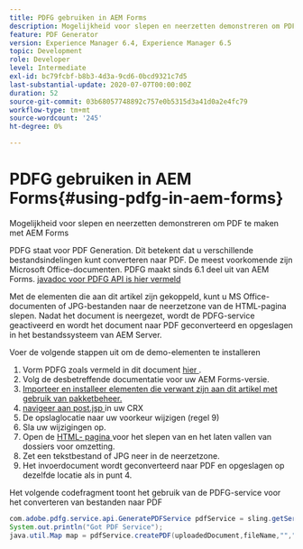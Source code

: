 ```yaml
---
title: PDFG gebruiken in AEM Forms
description: Mogelijkheid voor slepen en neerzetten demonstreren om PDF te maken met AEM Forms
feature: PDF Generator
version: Experience Manager 6.4, Experience Manager 6.5
topic: Development
role: Developer
level: Intermediate
exl-id: bc79fcbf-b8b3-4d3a-9cd6-0bcd9321c7d5
last-substantial-update: 2020-07-07T00:00:00Z
duration: 52
source-git-commit: 03b68057748892c757e0b5315d3a41d0a2e4fc79
workflow-type: tm+mt
source-wordcount: '245'
ht-degree: 0%

---
```


# PDFG gebruiken in AEM Forms{#using-pdfg-in-aem-forms}

Mogelijkheid voor slepen en neerzetten demonstreren om PDF te maken met AEM Forms

PDFG staat voor PDF Generation. Dit betekent dat u verschillende bestandsindelingen kunt converteren naar PDF. De meest voorkomende zijn Microsoft Office-documenten. PDFG maakt sinds 6.1 deel uit van AEM Forms.
[ javadoc voor PDFG API is hier vermeld ](https://www.adobe.io/experience-manager/reference-materials/6-5/forms/javadocs/index.html?com/adobe/fd/output/api/OutputService.html)

Met de elementen die aan dit artikel zijn gekoppeld, kunt u MS Office-documenten of JPG-bestanden naar de neerzetzone van de HTML-pagina slepen. Nadat het document is neergezet, wordt de PDFG-service geactiveerd en wordt het document naar PDF geconverteerd en opgeslagen in het bestandssysteem van AEM Server.

Voer de volgende stappen uit om de demo-elementen te installeren

1. Vorm PDFG zoals vermeld in dit document [ hier ](https://helpx.adobe.com/experience-manager/6-4/forms/using/install-configure-pdf-generator.html).
1. Volg de desbetreffende documentatie voor uw AEM Forms-versie.
1. [Importeer en installeer elementen die verwant zijn aan dit artikel met gebruik van pakketbeheer.](assets/createpdfgdemov2.zip)
1. [ navigeer aan post.jsp ](http://localhost:4502/apps/AemFormsSamples/components/createPDF/POST.jsp) in uw CRX
1. De opslaglocatie naar uw voorkeur wijzigen (regel 9)
1. Sla uw wijzigingen op.
1. Open de [ HTML- pagina ](http://localhost:4502/content/DocumentServices/CreatePDFG.html) voor het slepen van en het laten vallen van dossiers voor omzetting.
1. Zet een tekstbestand of JPG neer in de neerzetzone.
1. Het invoerdocument wordt geconverteerd naar PDF en opgeslagen op dezelfde locatie als in punt 4.

Het volgende codefragment toont het gebruik van de PDFG-service voor het converteren van bestanden naar PDF

```java
com.adobe.pdfg.service.api.GeneratePDFService pdfService = sling.getService(com.adobe.pdfg.service.api.GeneratePDFService.class);
System.out.println("Got PDF Service");
java.util.Map map = pdfService.createPDF(uploadedDocument,fileName,"","Standard","No Security", null, null);
```
